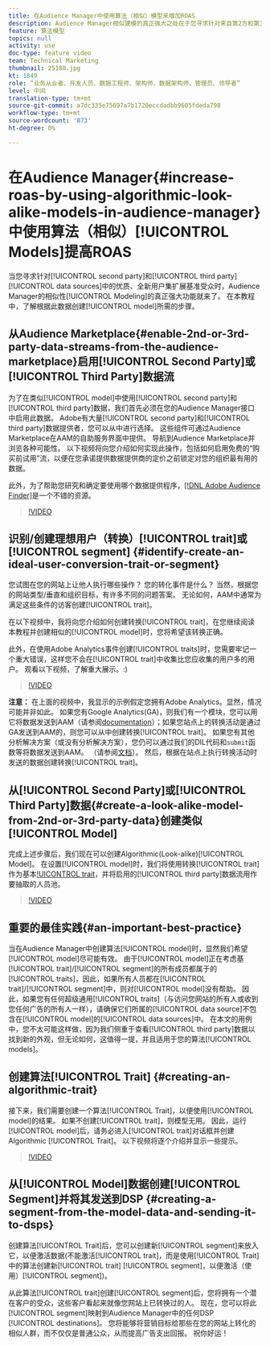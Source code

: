 ```yaml
---
title: 在Audience Manager中使用算法（相似）模型来增加ROAS
description: Audience Manager相似建模的真正强大之处在于您寻求针对来自第2方和第3方数据源的全新高质量用户群扩展基准受众。 在本教程中，了解从此数据创建模型的步骤。
feature: 算法模型
topics: null
activity: use
doc-type: feature video
team: Technical Marketing
thumbnail: 25188.jpg
kt: 1849
role: “业务从业者、开发人员、数据工程师、架构师、数据架构师、管理员、领导者”
level: 中间
translation-type: tm+mt
source-git-commit: a7dc335e75697a7b1720eccdadbb9605fdeda798
workflow-type: tm+mt
source-wordcount: '873'
ht-degree: 0%

---
```



# 在Audience Manager{#increase-roas-by-using-algorithmic-look-alike-models-in-audience-manager}中使用算法（相似）[!UICONTROL Models]提高ROAS

当您寻求针对[!UICONTROL second party]和[!UICONTROL third party] [!UICONTROL data sources]中的优质、全新用户集扩展基准受众时，Audience Manager的相似性[!UICONTROL Modeling]的真正强大功能就来了。 在本教程中，了解根据此数据创建[!UICONTROL model]所需的步骤。

## 从Audience Marketplace{#enable-2nd-or-3rd-party-data-streams-from-the-audience-marketplace}启用[!UICONTROL Second Party]或[!UICONTROL Third Party]数据流

为了在类似[!UICONTROL model]中使用[!UICONTROL second party]和[!UICONTROL third party]数据，我们首先必须在您的Audience Manager接口中启用此数据。 Adobe有大量[!UICONTROL second party]和[!UICONTROL third party]数据提供者，您可以从中进行选择。 这些组件可通过Audience Marketplace在AAM的自助服务界面中提供。 导航到Audience Marketplace并浏览各种可能性。 以下视频将向您介绍如何实现此操作，包括如何启用免费的“购买前试用”流，以便在您承诺提供数据提供商的定价之前锁定对您的组织最有用的数据。

此外，为了帮助您研究和确定要使用哪个数据提供程序，[[!DNL Adobe Audience Finder]](https://www.adobe-audience-finder.com/)是一个不错的资源。

>[!VIDEO](https://video.tv.adobe.com/v/25188/?quality=12)

## 识别/创建理想用户（转换）[!UICONTROL trait]或[!UICONTROL segment] {#identify-create-an-ideal-user-conversion-trait-or-segment}

您试图在您的网站上让他人执行哪些操作？ 您的转化事件是什么？ 当然，根据您的网站类型/垂直和组织目标，有许多不同的问题答案。 无论如何，AAM中通常为满足这些条件的访客创建[!UICONTROL trait]。

在以下视频中，我将向您介绍如何创建转换[!UICONTROL trait]，在您继续阅读本教程并创建相似的[!UICONTROL model]时，您将希望该转换正确。

此外，在使用Adobe Analytics事件创建[!UICONTROL traits]时，您需要牢记一个重大错误，这样您不会在[!UICONTROL trait]中收集比您应收集的用户多的用户。 观看以下视频，了解重大展示。:)

>[!VIDEO](https://video.tv.adobe.com/v/23431/?quality=12)

**注意：** 在上面的视频中，我显示的示例假定您拥有Adobe Analytics。显然，情况可能并非如此。 如果您有Google Analytics(GA)，则我们有一个模块，您可以用它将数据发送到AAM（请参阅[documentation](https://marketing.adobe.com/resources/help/en_US/aam/dil-google-universal-analytics.html)）；如果您站点上的转换活动是通过GA发送到AAM的，则您可以从中创建转换[!UICONTROL trait]。 如果您有其他分析解决方案（或没有分析解决方案），您仍可以通过我们的DIL代码和`submit`函数等将数据发送到AAM。 （请参阅[文档](https://marketing.adobe.com/resources/help/en_US/aam/c_dil.html)）。 然后，根据在站点上执行转换活动时发送的数据创建转换[!UICONTROL trait]。

## 从[!UICONTROL Second Party]或[!UICONTROL Third Party]数据{#create-a-look-alike-model-from-2nd-or-3rd-party-data}创建类似[!UICONTROL Model]

完成上述步骤后，我们现在可以创建Algorithmic(Look-alike)[!UICONTROL Model]。 在设置[!UICONTROL model]时，我们将使用转换[!UICONTROL trait]作为基本[!UICONTROL trait](要重复的关键访客)，并将启用的[!UICONTROL third party]数据流用作要抽取的人员池。

>[!VIDEO](https://video.tv.adobe.com/v/25190/?quality-12)

## 重要的最佳实践{#an-important-best-practice}

当在Audience Manager中创建算法[!UICONTROL model]时，显然我们希望[!UICONTROL model]尽可能有效。 由于[!UICONTROL model]正在考虑基[!UICONTROL trait]/[!UICONTROL segment]的所有成员都属于的[!UICONTROL traits]，因此，如果所有人员都在[!UICONTROL trait]/[!UICONTROL segment]中，则对[!UICONTROL model]没有帮助。 因此，如果您有任何超级通用[!UICONTROL traits]（与访问您网站的所有人或收到您任何广告的所有人一样），请确保它们所属的[!UICONTROL data source]不包含在[!UICONTROL model]的[!UICONTROL data sources]中。 在本文的用例中，您不太可能这样做，因为我们侧重于查看[!UICONTROL third party]数据以找到新的外观，但无论如何，这值得一提，并且适用于您的算法[!UICONTROL models]。

## 创建算法[!UICONTROL Trait] {#creating-an-algorithmic-trait}

接下来，我们需要创建一个算法[!UICONTROL Trait]，以便使用[!UICONTROL model]的结果。 如果不创建[!UICONTROL trait]，则模型无用。 因此，运行[!UICONTROL model]后，请务必进入[!UICONTROL trait]对话框并创建Algorithmic [!UICONTROL Trait]。 以下视频将逐个介绍并显示一些提示。

>[!VIDEO](https://video.tv.adobe.com/v/25191/?quality=12)

## 从[!UICONTROL Model]数据创建[!UICONTROL Segment]并将其发送到DSP {#creating-a-segment-from-the-model-data-and-sending-it-to-dsps}

创建算法[!UICONTROL Trait]后，您可以创建新[!UICONTROL segment]来放入它，以便激活数据(不能激活[!UICONTROL trait]，而是使用[!UICONTROL Trait]中的算法创建新[!UICONTROL trait] [!UICONTROL segment]，以便激活（使用）[!UICONTROL segment])。

从此算法[!UICONTROL trait]创建[!UICONTROL segment]后，您将拥有一个潜在客户的受众，这些客户看起来就像您网站上已转换过的人。 现在，您可以将此[!UICONTROL segment]映射到Audience Manager中的任何DSP [!UICONTROL destinations]。 您将能够将营销目标给那些在您的网站上转化的相似人群，而不仅仅是普通公众，从而提高广告支出回报。 祝你好运！
